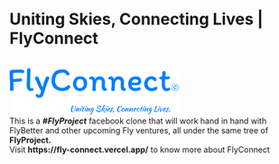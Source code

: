 <h1>Uniting Skies, Connecting Lives | FlyConnect</h1><br>
<img src="https://github.com/kendy112/Fly_Connect/blob/main/Images/GH%20flyconnect.png?raw=true"><br>
This is a <b><i>#FlyProject</i></b> facebook clone that will work hand in hand with FlyBetter and other upcoming Fly ventures, all under the same tree of <b>FlyProject.</b><br>
Visit <strong>https://fly-connect.vercel.app/</strong> to know more about FlyConnect
